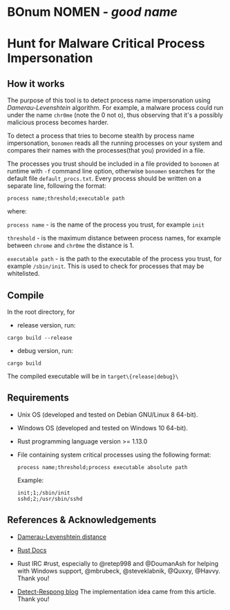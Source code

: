 # BOnum NOMEN - *good name*

# Hunt for Malware Critical Process Impersonation

## How it works

The purpose of this tool is to detect process name impersonation using *Damerau-Levenshtein* algorithm.
For example, a malware process could run under the name `chr0me` (note the 0 not o), thus observing that
it's a possibly malicious process becomes harder.

To detect a process that tries to become stealth by process name impersonation, `bonomen` reads all the
running processes on your system and compares their names with the processes(that you) provided in a file.

The processes you trust should be included in a file provided to `bonomen` at runtime with `-f` command line
option, otherwise `bonomen` searches for the default file `default_procs.txt`.
Every process should be written on a separate line, following the format:

```
process name;threshold;executable path
```
     
where:
     
`process name`    - is the name of the process you trust, for example `init`
     
`threshold`       - is the maximum distance between process names, for example between `chrome` and `chr0me` the distance is 1.
     
`executable path` - is the path to the executable of the process you trust, for example `/sbin/init`. This is used to
 		    check for processes that may be whitelisted.


## Compile

   In the root directory, for

   * release version, run:

   ```cargo build --release```

   * debug version, run:

   ```cargo build```


   The compiled executable will be in `target\{release|debug}\`


## Requirements

   * Unix OS (developed and tested on Debian GNU/Linux 8 64-bit).

   * Windows OS (developed and tested on Windows 10 64-bit).
   
   * Rust programming language version >= 1.13.0
   
   * File containing system critical processes using the following format:
   
     ```
     process name;threshold;process executable absolute path
     ```
     
     Example:
     
     ```
     init;1;/sbin/init
     sshd;2;/usr/sbin/sshd
     ```
    
## References & Acknowledgements

   * [Damerau-Levenshtein distance](https://en.wikipedia.org/wiki/Damerau%E2%80%93Levenshtein_distance)

   * [Rust Docs](https://www.rust-lang.org/en-US/documentation.html)

   * Rust IRC #rust, especially to @retep998 and @DoumanAsh for helping with Windows support, @mbrubeck, @steveklabnik, @Quxxy, @Havvy. Thank you!

   * [Detect-Respong blog](https://detect-respond.blogspot.ro/2016/11/hunting-for-malware-critical-process.html) The implementation idea came from this article. Thank you!